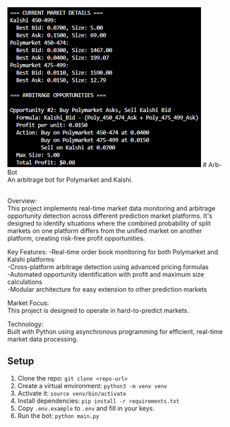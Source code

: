 <img src="assets\arbitrage_opportunities.png">
# Arb-Bot<br>
An arbitrage bot for Polymarket and Kalshi.<br><br>

Overview:<br>
This project implements real-time market data monitoring and arbitrage opportunity detection across different prediction market platforms. It's designed to identify situations where the combined probability of split markets on one platform differs from the unified market on another platform, creating risk-free profit opportunities.

Key Features:
-Real-time order book monitoring for both Polymarket and Kalshi platforms<br>
-Cross-platform arbitrage detection using advanced pricing formulas<br>
-Automated opportunity identification with profit and maximum size calculations<br>
-Modular architecture for easy extension to other prediction markets<br>

Market Focus:<br>
This project is designed to operate in hard-to-predict markets.

Technology:<br>
Built with Python using asynchronous programming for efficient, real-time market data processing.

## Setup
1. Clone the repo: `git clone <repo-url>`
2. Create a virtual environment: `python3 -m venv venv`
3. Activate it: `source venv/bin/activate`
4. Install dependencies: `pip install -r requirements.txt`
5. Copy `.env.example` to `.env` and fill in your keys.
6. Run the bot: `python main.py`